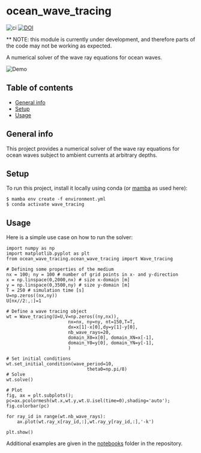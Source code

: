 # ocean_wave_tracing

![ci](https://github.com/hevgyrt/ocean_wave_tracing/actions/workflows/python.yml/badge.svg)
[![DOI](https://zenodo.org/badge/362749576.svg)](https://zenodo.org/badge/latestdoi/362749576)

** NOTE: this module is currently under development, and therefore parts of the code may not be working as expected.

A numerical solver of the wave ray equations for ocean waves.

![Demo](https://github.com/hevgyrt/ocean_wave_tracing/blob/main/notebooks/movie_rt_poc.gif)


## Table of contents
* [General info](#general-info)
* [Setup](#setup)
* [Usage](#usage)

## General info
This project provides a numerical solver of the wave ray equations for ocean waves subject to ambient currents at arbitrary depths.


## Setup
To run this project, install it locally using conda (or [mamba](https://anaconda.org/conda-forge/mamba) as used here):
```
$ mamba env create -f environment.yml
$ conda activate wave_tracing
```

## Usage
Here is a simple use case on how to run the solver:
```
import numpy as np
import matplotlib.pyplot as plt
from ocean_wave_tracing.ocean_wave_tracing import Wave_tracing

# Defining some properties of the medium
nx = 100; ny = 100 # number of grid points in x- and y-direction
x = np.linspace(0,2000,nx) # size x-domain [m]
y = np.linspace(0,3500,ny) # size y-domain [m]
T = 250 # simulation time [s]
U=np.zeros((nx,ny))
U[nx//2:,:]=1

# Define a wave tracing object
wt = Wave_tracing(U=U,V=np.zeros((ny,nx)),
                       nx=nx, ny=ny, nt=150,T=T,
                       dx=x[1]-x[0],dy=y[1]-y[0],
                       nb_wave_rays=20,
                       domain_X0=x[0], domain_XN=x[-1],
                       domain_Y0=y[0], domain_YN=y[-1],
                       )

# Set initial conditions
wt.set_initial_condition(wave_period=10,
                              theta0=np.pi/8)
# Solve
wt.solve()

# Plot
fig, ax = plt.subplots();
pc=ax.pcolormesh(wt.x,wt.y,wt.U.isel(time=0),shading='auto');
fig.colorbar(pc)

for ray_id in range(wt.nb_wave_rays):
    ax.plot(wt.ray_x[ray_id,:],wt.ray_y[ray_id,:],'-k')

plt.show()
```

Additional examples are given in the [notebooks](notebooks) folder in the repository.
